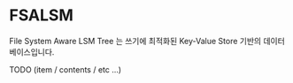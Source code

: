 # FSALSM
File System Aware LSM Tree 는 쓰기에 최적화된 Key-Value Store 기반의 데이터베이스입니다.

TODO (item / contents / etc ...)
